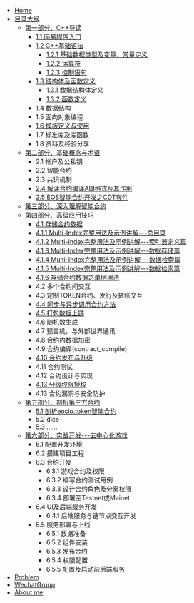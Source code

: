 * [Home]()
* [目录大纲]()
  * [第一部分、C++导读](cplus/cplus_intro)
    * [1.1 简易程序入门](cplus/simple_cplus_learn)
    * [1.2 C++基础语法]()
      * [1.2.1 基础数据类型及变量、常量定义](cplus/cplus_variable_const)
      * [1.2.2 运算符](cplus/cplus_operate)
      * [1.2.3 控制语句](cplus/cplus_control)
    * [1.3 结构体及函数定义]()
      * [1.3.1 数据结构体定义](cplus/cplus_struct)
      * [1.3.2 函数定义](cplus/cplus_funcation)
    * 1.4 数据结构
    * 1.5 面向对象编程
    * [1.6 模板定义与使用](cplus/cplus_templates)
    * 1.7 标准库及库函数
    * 1.8 资料及经验分享
  * [第二部分、基础概念与术语]()
    * 2.1 帐户及公私钥
    * 2.2 智能合约
    * 2.3 共识机制
    * [2.4 解读合约编译ABI格式及其作用](contracts/intro_abi)
    * [2.5 EOS智能合约开发之CDT套件](contracts/contract_dev_kit)
  * [第三部分、深入理解智能合约]()
  * [第四部分、高级应用技巧]()
    * [4.1 存储合约数据](contracts/data_persistent)
    * [4.1.1 Multi-Index完整用法及示例讲解---总目录](contracts/multiindex_begin)
    * [4.1.2 Multi-Index完整用法及示例讲解---索引器定义篇](contracts/multiindex_idx)
    * [4.1.3 Multi-Index完整用法及示例讲解---数据存储篇](contracts/multiindex_store)
    * [4.1.4 Multi-Index完整用法及示例讲解---数据检索篇](contracts/multiindex_search)
    * [4.1.5 Multi-Index完整用法及示例讲解---数据检索篇](contracts/multiindex_iterator)
    * [4.1.6 存储合约数据之单例用法](contracts/eos_persistent_singleton)
    * 4.2 多个合约间交互
    * 4.3 定制TOKEN合约、发行及转帐交互
    * [4.4 同步与异步调用合约方法](contracts/inline_deferred_actions)
    * [4.5 打包数据上链](contracts/store_data2chain)
    * 4.6 随机数生成
    * 4.7 预言机，与外部世界通讯
    * 4.8 合约内数据加密
    * 4.9 合约编译(contract_compile)
    * [4.10 合约发布与升级](contracts/contract_deploy)
    * 4.11 合约测试
    * 4.12 合约设计与实现
    * [4.13 分级权限授权](contracts/eos_contract_auth)
    * 4.13 合约漏洞与安全防护
  * [第五部分、剖析第三方合约]()
    * [5.1 剖析eosio.token智能合约](contracts/analyze_eosiotoken)
    * 5.2 dice
    * 5.3 ......
  * [第六部分、实战开发---去中心化游戏]()
    * 6.1 配置开发环境
    * 6.2 搭建项目工程
    * 6.3 合约开发
      * 6.3.1 游戏合约及权限
      * 6.3.2 编写合约测试用例
      * 6.3.3 设计合约角色及分离权限
      * 6.3.4 部署至Testnet或Mainet
    * 6.4 UI及后端服务开发
      * 6.4.1 后端服务与链节点交互开发
    * 6.5 服务部署与上线
      * 6.5.1 数据准备
      * 6.5.2 组件安装
      * 6.5.3 发布合约
      * 6.5.4 权限配置
      * 6.5.5 配置及启动前后端服务
* [Problem]()
* [WechatGroup]()
* [About me](aboutme.md)
